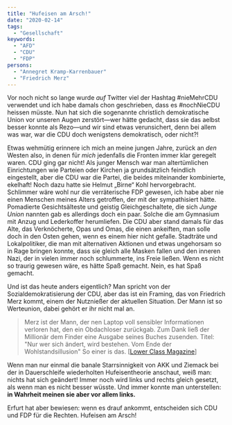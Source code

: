 ```yaml
---
title: "Hufeisen am Arsch!"
date: "2020-02-14"
tags:
  - "Gesellschaft"
keywords:
  - "AFD"
  - "CDU"
  - "FDP"
persons:
  - "Annegret Kramp-Karrenbauer"
  - "Friedrich Merz"
---
```


Vor noch nicht so lange wurde _auf_ Twitter viel der Hashtag #nieMehrCDU verwendet und ich habe damals chon geschrieben, dass es #nochNieCDU heissen müsste. Nun hat sich die sogenannte christlich demokratische Union vor unseren Augen zerstört—wer hätte gedacht, dass sie das aelbst besser konnte als Rezo—und wir sind etwas verunsichert, denn bei allem was war, war die CDU doch wenigstens demokratisch, oder nicht?!

Etwas wehmütig erinnere ich mich an meine jungen Jahre, zurück an _den_ Westen also, in denen für _mich_ jedenfalls die Fronten immer klar geregelt waren. CDU ging gar nicht! Als junger Mensch war man altertümlichen Einrichtungen wie Parteien oder Kirchen ja grundsätzlich feindlich eingestellt, aber die CDU war die Partei, die beides miteinander kombinierte, ekelhaft! Noch dazu hatte sie Helmut „Birne“ Kohl hervorgebracht. Schlimmer wäre wohl nur die verräterische FDP gewesen, ich habe aber nie einen Menschen meines Alters getroffen, der mit der sympathisiert hätte. Pomadierte Gesichtsälteste und geistig Gleichgeschaltete, die sich _Junge Union_ nannten gab es allerdings doch ein paar. Solche die am Gymnasium mit Anzug und Lederkoffer herumliefen. Die CDU aber stand damals für das Alte, das Verknöcherte, Opas und Omas, die einen ankeiften, man solle doch in den Osten gehen, wenn es einem hier nicht gefalle. Stadträte und Lokalpolitiker, die man mit alternativen Aktionen und etwas ungehorsam so in Rage bringen konnte, dass sie gleich alle Masken fallen und den inneren Nazi, der in vielen immer noch schlummerte, ins Freie ließen. Wenn es nicht so traurig gewesen wäre, es hätte Spaß gemacht. Nein, es hat Spaß gemacht.

Und ist das heute anders eigentlich? Man spricht von der Sozialdemokratisierung der CDU, aber das ist ein Framing, das von Friedrich Merz kommt, einem der Nutznießer der aktuellen Situation. Der Mann ist so Werteunion, dabei gehört er ihr nicht mal an.

> Merz ist der Mann, der nen Laptop voll sensibler Informationen verloren hat, den ein Obdachloser zurückgab. Zum Dank ließ der Millionär dem Finder eine Ausgabe seines Buches zusenden. Titel: "Nur wer sich ändert, wird bestehen. Vom Ende der Wohlstandsillusion"
> So einer is das. \[[Lower Class Magazine](https://twitter.com/LowerClassMag/status/1227665001676144642)\]

Wenn man nur einmal die banale Starrsinnigkeit von AKK und Ziemack bei der in Dauerschleife wiederholten Hufeisentheorie anschaut, weiß man: nichts hat sich geändert! Immer noch wird links und rechts gleich gesetzt, als wenn man es nicht besser wüsste. Und immer konnte man unterstellen: **in Wahrheit meinen sie aber vor allem links.**

Erfurt hat aber bewiesen: wenn es drauf ankommt, entscheiden sich CDU und FDP für die Rechten. Hufeisen am Arsch!

